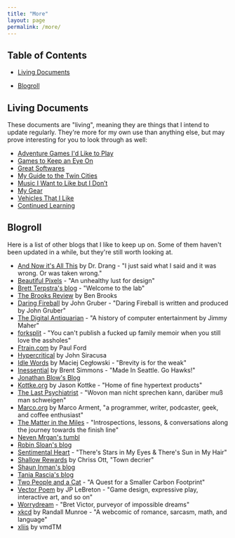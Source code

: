 ```yaml
---
title: "More"
layout: page
permalink: /more/
---
```


## Table of Contents

- [Living Documents](#living-documents)
<!-- - [Experiments](#experiments) -->
<!-- - [Site Archive](#site-archive) -->
- [Blogroll](#blogroll)

## <a name="living-documents">Living Documents</a>

These documents are "living", meaning they are things that I intend to update regularly. They're more for my own use than anything else, but may prove interesting for you to look through as well:

- [Adventure Games I'd Like to Play](/living-documents/adventure-games-id-like-to-play.html)
- [Games to Keep an Eye On](/living-documents/games-to-keep-an-eye-on.html)
- [Great Softwares](/living-documents/great-softwares.html)
- [My Guide to the Twin Cities](/living-documents/my-guide-to-the-twin-cities.html)
- [Music I Want to Like but I Don’t](/living-documents/music-i-want-to-like-but-i-dont.html)
- [My Gear](/living-documents/my-gear.html)
- [Vehicles That I Like](/living-documents/vehicles-that-i-like.html)
- [Continued Learning](https://www.evernote.com/shard/s3/sh/9ef6d64b-4363-4d21-9d40-7c2d1a15439c/b19f5ac0c6334fac04305f4ffb4501e4)

<!-- ## <a name="experiments">Experiments</a>

`Experiments coming soon` -->

<!-- ## <a name="site-archive">Site Archive</a>

Want to see what my website looked like throughout history? Click the dates below to take a trip through time.

- [2013-03-10](/site-archive/2013-03-10/)
- [2015-08-04](/site-archive/2015-08-04/)
- [2016-08-27](/site-archive/2016-08-27/)
- [2017-12-20](/site-archive/2017-12-20/) -->

## <a name="blogroll">Blogroll</a>

Here is a list of other blogs that I like to keep up on. Some of them haven't been updated in a while, but they're still worth looking at.

- [And Now it's All This](http://leancrew.com/all-this/) by Dr. Drang - "I just said what I said and it was wrong. Or was taken wrong."
- [Beautiful Pixels](https://beautifulpixels.com) - "An unhealthy lust for design"
- [Brett Terpstra's blog](http://brettterpstra.com) - "Welcome to the lab"
- [The Brooks Review](https://brooksreview.net) by Ben Brooks
- [Daring Fireball](https://daringfireball.net) by John Gruber - "Daring Fireball is written and produced by John Gruber"
- [The Digital Antiquarian](https://www.filfre.net) - "A history of computer entertainment by Jimmy Maher"
- [forksplit](http://forksplit.blogspot.com) - "You can't publish a fucked up family memoir when you still love the assholes"
- [Ftrain.com](http://www.ftrain.com) by Paul Ford
- [Hypercritical](http://hypercritical.co) by John Siracusa
- [Idle Words](http://idlewords.com) by Maciej Cegłowski - "Brevity is for the weak"
- [Inessential](http://inessential.com) by Brent Simmons - "Made In Seattle. Go Hawks!"
- [Jonathan Blow's Blog](http://number-none.com/blow/blog/)
- [Kottke.org](https://kottke.org) by Jason Kottke - "Home of fine hypertext products"
- [The Last Psychiatrist](https://thelastpsychiatrist.com) - "Wovon man nicht sprechen kann, darüber muß man schweigen"
- [Marco.org](https://marco.org) by Marco Arment, "a programmer, writer, podcaster, geek, and coffee enthusiast"
- [The Matter in the Miles](http://matterinthemiles.blogspot.com) - "Introspections, lessons, & conversations along the journey towards the finish line"
- [Neven Mrgan's tumbl](http://mrgan.tumblr.com)
- [Robin Sloan's blog](https://www.robinsloan.com/notes/)
- [Sentimental Heart](https://krdugan.wordpress.com) - "There's Stars in My Eyes & There's Sun in My Hair"
- [Shallow Rewards](https://medium.com/@shallowrewards) by Chriss Ott, "Town decrier"
- [Shaun Inman's blog](https://shauninman.com/blog)
- [Tania Rascia's blog](https://www.taniarascia.com)
- [Two People and a Cat](http://twopeopleandacat.com) - "A Quest for a Smaller Carbon Footprint"
- [Vector Poem](http://vectorpoem.com/news/) by JP LeBreton - "Game design, expressive play, interactive art, and so on"
- [Worrydream](http://worrydream.com) - "Bret Victor, purveyor of impossible dreams"
- [xkcd](https://xkcd.com) by Randall Munroe - "A webcomic of romance, sarcasm, math, and language"
- [xliis](https://xliis.com) by vmdTM

